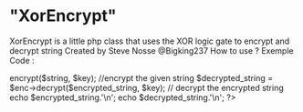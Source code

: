 # "XorEncrypt" 
 XorEncrypt is a little php class that uses
 the XOR logic gate to encrypt and decrypt string
 Created by Steve Nosse @Bigking237
 How to use ?
 Exemple Code : 

<?php
	require ('path/to/XorEncrypt.php');
	$string = "my_string";

	$key = "my special key"; // the encryptionkey

	$enc = new XorEncrypt;
	$encrypted_string = $enc->encrypt($string, $key); //encrypt the given string
	$decrypted_string = $enc->decrypt($encrypted_string, $key); // decrypt the encrypted string

	echo $encrypted_string.'\n';
	echo $decrypted_string.'\n';
?>
